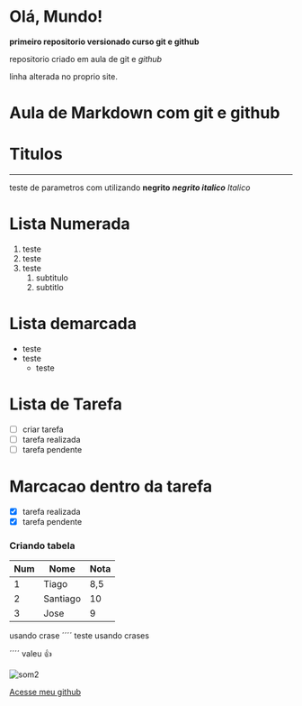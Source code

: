 # Olá, Mundo!
**primeiro repositorio versionado curso git e github**

repositorio criado em aula de git e *github*

linha alterada no proprio site.

# Aula de Markdown com git e github
# Titulos
---

teste de parametros com utilizando __negrito__ __*negrito italico*__ *Italico* 

# Lista Numerada
1. teste
2. teste
3. teste
   1. subtitulo
   2. subtitlo 

# Lista demarcada
* teste
* teste
   * teste
# Lista de Tarefa

- [ ] criar tarefa
- [ ] tarefa realizada
- [ ] tarefa pendente
 
# Marcacao dentro da tarefa

- [x] tarefa realizada
- [x] tarefa pendente 

### Criando tabela
Num|Nome|Nota
---|---|---
1|Tiago|8,5
2|Santiago|10
3|Jose|9

usando crase
´´´´
teste usando crases

´´´´
valeu 👍  

![som2](https://user-images.githubusercontent.com/98566246/152447096-de935bcd-3707-4675-8feb-eb64edd76431.jpg)

[Acesse meu github](https://github.com/sanfreire)
